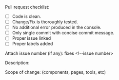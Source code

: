 Pull request checklist:
- [ ] Code is clean.
- [ ] Change/Fix is thoroughly tested.
- [ ] No additional error produced in the console.
- [ ] Only single commit with concise commit message.
- [ ] Proper issue linked
- [ ] Proper labels added

Attach issue number (if any): 
fixes <!--issue number>

Description:

Scope of change: (components, pages, tools, etc)
